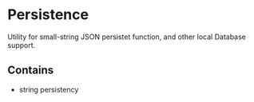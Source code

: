 # Persistence
Utility for small-string JSON persistet function, and other local Database support.

## Contains
* string persistency
